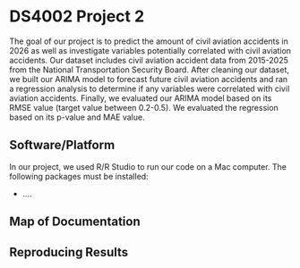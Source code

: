 # DS4002 Project 2

The goal of our project is to predict the amount of civil aviation accidents in 2026 as well as investigate variables potentially correlated with civil aviation accidents. Our dataset includes civil aviation accident data from 2015-2025 from the National Transportation Security Board. After cleaning our dataset, we built our ARIMA model to forecast future civil aviation accidents and ran a regression analysis to determine if any variables were correlated with civil aviation accidents. Finally, we evaluated our ARIMA model based on its RMSE value (target value between 0.2-0.5). We evaluated the regression based on its p-value and MAE value. 

## Software/Platform 

In our project, we used R/R Studio to run our code on a Mac computer. The following packages must be installed: 
- ....

## Map of Documentation 

## Reproducing Results

